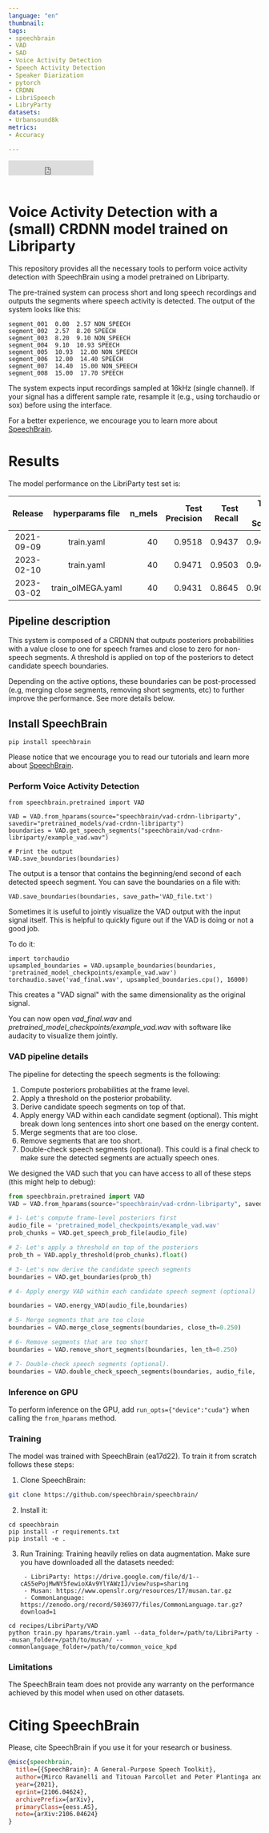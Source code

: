 ```yaml
---
language: "en"
thumbnail:
tags:
- speechbrain
- VAD
- SAD
- Voice Activity Detection
- Speech Activity Detection
- Speaker Diarization
- pytorch
- CRDNN
- LibriSpeech
- LibryParty
datasets:
- Urbansound8k
metrics:
- Accuracy

---
```


<iframe src="https://ghbtns.com/github-btn.html?user=speechbrain&repo=speechbrain&type=star&count=true&size=large&v=2" frameborder="0" scrolling="0" width="170" height="30" title="GitHub"></iframe>
<br/><br/>

# Voice Activity Detection with a (small) CRDNN model trained on Libriparty

This repository provides all the necessary tools to perform voice activity detection with SpeechBrain using a model pretrained on Libriparty.

The pre-trained system can process short and long speech recordings and outputs the segments where speech activity is detected. 
The output of the system looks like this:

```
segment_001  0.00  2.57 NON_SPEECH
segment_002  2.57  8.20 SPEECH
segment_003  8.20  9.10 NON_SPEECH
segment_004  9.10  10.93 SPEECH
segment_005  10.93  12.00 NON_SPEECH
segment_006  12.00  14.40 SPEECH
segment_007  14.40  15.00 NON_SPEECH
segment_008  15.00  17.70 SPEECH
```

The system expects input recordings sampled at 16kHz (single channel).
If your signal has a different sample rate, resample it (e.g., using torchaudio or sox) before using the interface.

For a better experience, we encourage you to learn more about
[SpeechBrain](https://speechbrain.github.io).

# Results
The model performance on the LibriParty test set is:

| Release | hyperparams file | n_mels | Test Precision | Test Recall | Test F-Score | Model link | GPUs |
|:-------------:|:----------------------------:| -------:| -------:| -------:| --------:| :-----------:|  :-----------:|
| 2021-09-09 | train.yaml | 40 |  0.9518 | 0.9437 | 0.9477 | [Model](https://drive.google.com/drive/folders/1YLYGuiyuTH0D7fXOOp6cMddfQoM74o-Y?usp=sharing) | 1xV100 16GB
| 2023-02-10 | train.yaml | 40 |  0.9471 | 0.9503 | 0.9487 | JP |
| 2023-03-02 | train_olMEGA.yaml | 40 |  0.9431 | 0.8645 | 0.9021 | JP |


## Pipeline description
This system is composed of a CRDNN that outputs posteriors probabilities with a value close to one for speech frames and close to zero for non-speech segments. 
A threshold is applied on top of the posteriors to detect candidate speech boundaries. 

Depending on the active options, these boundaries can be post-processed  (e.g, merging close segments, removing short segments, etc) to further improve the performance. See more details below.

## Install SpeechBrain

```
pip install speechbrain
```

Please notice that we encourage you to read our tutorials and learn more about
[SpeechBrain](https://speechbrain.github.io).

### Perform Voice Activity Detection

```
from speechbrain.pretrained import VAD

VAD = VAD.from_hparams(source="speechbrain/vad-crdnn-libriparty", savedir="pretrained_models/vad-crdnn-libriparty")
boundaries = VAD.get_speech_segments("speechbrain/vad-crdnn-libriparty/example_vad.wav")

# Print the output
VAD.save_boundaries(boundaries)
```
The output is a tensor that contains the beginning/end second of each
detected speech segment. You can save the boundaries on a file with:

```
VAD.save_boundaries(boundaries, save_path='VAD_file.txt')
```

Sometimes it is useful to jointly visualize the VAD output with the input signal itself. This is helpful to quickly figure out if the VAD is doing or not a good job.  

To do it:

```
import torchaudio
upsampled_boundaries = VAD.upsample_boundaries(boundaries, 'pretrained_model_checkpoints/example_vad.wav')    
torchaudio.save('vad_final.wav', upsampled_boundaries.cpu(), 16000) 
```  

This creates a "VAD signal" with the same dimensionality as the original signal. 

You can now open *vad_final.wav* and *pretrained_model_checkpoints/example_vad.wav* with software like audacity to visualize them jointly. 


### VAD pipeline details
The pipeline for detecting the speech segments is the following:
1. Compute posteriors probabilities at the frame level.
2. Apply a threshold on the posterior probability.
3. Derive candidate speech segments on top of that.
4. Apply energy VAD within each candidate segment (optional). This might break down long sentences into short one based on the energy content.
5. Merge segments that are too close.
6. Remove segments that are too short.
7. Double-check speech segments (optional). This could is a final check to make sure the detected segments are actually speech ones.

We designed the VAD such that you can have access to all of these steps (this might help to debug):


```python
from speechbrain.pretrained import VAD
VAD = VAD.from_hparams(source="speechbrain/vad-crdnn-libriparty", savedir="pretrained_models/vad-crdnn-libriparty")

# 1- Let's compute frame-level posteriors first
audio_file = 'pretrained_model_checkpoints/example_vad.wav'
prob_chunks = VAD.get_speech_prob_file(audio_file)

# 2- Let's apply a threshold on top of the posteriors
prob_th = VAD.apply_threshold(prob_chunks).float()

# 3- Let's now derive the candidate speech segments
boundaries = VAD.get_boundaries(prob_th)

# 4- Apply energy VAD within each candidate speech segment (optional)

boundaries = VAD.energy_VAD(audio_file,boundaries)

# 5- Merge segments that are too close
boundaries = VAD.merge_close_segments(boundaries, close_th=0.250)

# 6- Remove segments that are too short
boundaries = VAD.remove_short_segments(boundaries, len_th=0.250)

# 7- Double-check speech segments (optional).
boundaries = VAD.double_check_speech_segments(boundaries, audio_file,  speech_th=0.5)
``` 


### Inference on GPU
To perform inference on the GPU, add  `run_opts={"device":"cuda"}`  when calling the `from_hparams` method.

### Training
The model was trained with SpeechBrain (ea17d22).
To train it from scratch follows these steps:
1. Clone SpeechBrain:
```bash
git clone https://github.com/speechbrain/speechbrain/
```
2. Install it:
```
cd speechbrain
pip install -r requirements.txt
pip install -e .
```

3. Run Training:
Training heavily relies on data augmentation.  Make sure you have downloaded all the datasets needed:

		- LibriParty: https://drive.google.com/file/d/1--cAS5ePojMwNY5fewioXAv9YlYAWzIJ/view?usp=sharing
		- Musan: https://www.openslr.org/resources/17/musan.tar.gz
		- CommonLanguage: https://zenodo.org/record/5036977/files/CommonLanguage.tar.gz?download=1

```
cd recipes/LibriParty/VAD
python train.py hparams/train.yaml --data_folder=/path/to/LibriParty --musan_folder=/path/to/musan/ --commonlanguage_folder=/path/to/common_voice_kpd
```

### Limitations
The SpeechBrain team does not provide any warranty on the performance achieved by this model when used on other datasets.

# **Citing SpeechBrain**
Please, cite SpeechBrain if you use it for your research or business.


```bibtex
@misc{speechbrain,
  title={{SpeechBrain}: A General-Purpose Speech Toolkit},
  author={Mirco Ravanelli and Titouan Parcollet and Peter Plantinga and Aku Rouhe and Samuele Cornell and Loren Lugosch and Cem Subakan and Nauman Dawalatabad and Abdelwahab Heba and Jianyuan Zhong and Ju-Chieh Chou and Sung-Lin Yeh and Szu-Wei Fu and Chien-Feng Liao and Elena Rastorgueva and François Grondin and William Aris and Hwidong Na and Yan Gao and Renato De Mori and Yoshua Bengio},
  year={2021},
  eprint={2106.04624},
  archivePrefix={arXiv},
  primaryClass={eess.AS},
  note={arXiv:2106.04624}
}
```
